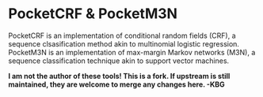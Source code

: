 # PocketCRF & PocketM3N

PocketCRF is an implementation of conditional random fields (CRF), a sequence clsasification method akin to multinomial logistic regression. PocketM3N is an implementation of max-margin Markov networks (M3N), a sequence classification technique akin to support vector machines.

**I am not the author of these tools! This is a fork. If upstream is still maintained, they are welcome to merge any changes here. -KBG**
